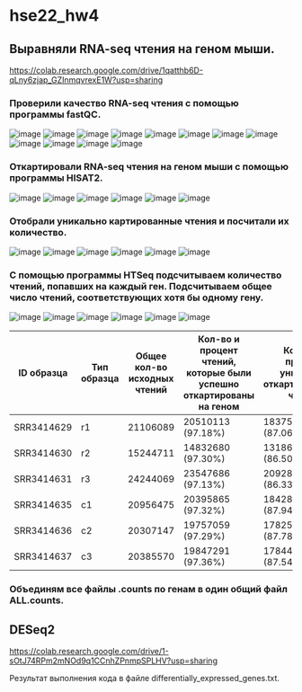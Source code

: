 # hse22_hw4

## Выравняли RNA-seq чтения на геном мыши.
https://colab.research.google.com/drive/1qatthb6D-qLny6zjap_GZInmqvrexE1W?usp=sharing

### Проверили качество RNA-seq чтения с помощью программы fastQC.
![image](https://user-images.githubusercontent.com/114621114/202844716-4796e16f-65f5-4a22-94b5-2363d0cfa1d7.png)
![image](https://user-images.githubusercontent.com/114621114/202844762-9a3a04fd-5806-49a6-bb7d-99b1ce188554.png)
![image](https://user-images.githubusercontent.com/114621114/202844775-35572231-f64d-498d-8089-079638754fe5.png)
![image](https://user-images.githubusercontent.com/114621114/202844809-13a44cb6-f8c3-4506-afc9-a368e4748c83.png)
![image](https://user-images.githubusercontent.com/114621114/202844842-bdf5de28-650c-4c1b-b946-b1c077d07427.png)
![image](https://user-images.githubusercontent.com/114621114/202844863-8ac9af41-56ae-4299-8ba9-519be5abc135.png)
![image](https://user-images.githubusercontent.com/114621114/202845055-5717b584-fc17-4a7e-a2ee-a35dcd5a401a.png)
![image](https://user-images.githubusercontent.com/114621114/202845080-675bf951-63a6-4c9b-875e-96dde27399ee.png)
![image](https://user-images.githubusercontent.com/114621114/202845094-522d4b8d-fd6b-4654-ba66-7b0b1c8ed441.png)
![image](https://user-images.githubusercontent.com/114621114/202845112-740ec1b6-bb1f-402c-89c0-10a54d3c86e6.png)
![image](https://user-images.githubusercontent.com/114621114/202845182-45c461f2-6761-4cdd-9066-3c5695ee9c9d.png)
![image](https://user-images.githubusercontent.com/114621114/202845205-82e6bf73-a2d3-4ff2-9889-54d9caa6f125.png)

### Откартировали RNA-seq чтения на геном мыши с помощью программы HISAT2.
![image](https://user-images.githubusercontent.com/114621114/202845281-5d88b5fa-9823-4f62-8238-d87af70d6c0f.png)
![image](https://user-images.githubusercontent.com/114621114/202845314-f6d7e9a2-b41e-4bc7-8205-32f104ab53d9.png)
![image](https://user-images.githubusercontent.com/114621114/202845332-15862c59-5f89-40ac-a14e-711b5068b718.png)
![image](https://user-images.githubusercontent.com/114621114/202845382-8525edbc-5b7b-4bfb-abe8-7e722534c53f.png)
![image](https://user-images.githubusercontent.com/114621114/202845400-3835ab31-bf7c-474e-b6aa-4a6e03ad5883.png)
![image](https://user-images.githubusercontent.com/114621114/202845416-bf29e14a-1ad5-47da-969d-b5131ad98a84.png)

### Отобрали уникально картированные чтения и посчитали их количество.
![image](https://user-images.githubusercontent.com/114621114/202845499-e1fe36a0-e305-42f8-bbfa-bdf12660bd1f.png)
![image](https://user-images.githubusercontent.com/114621114/202845522-df06dd51-4036-4596-b82c-1f65fe251eb7.png)
![image](https://user-images.githubusercontent.com/114621114/202845542-6d0573da-845b-46a7-89f7-f04ce2176d67.png)
![image](https://user-images.githubusercontent.com/114621114/202845558-1792df36-92eb-495e-995e-34e8a7472795.png)
![image](https://user-images.githubusercontent.com/114621114/202845571-ca2e2999-b35a-4b76-9fb8-5e621419bec7.png)
![image](https://user-images.githubusercontent.com/114621114/202845578-3ce2c9e0-a7fa-4b4f-98de-062e02f0dfa1.png)

### С помощью программы HTSeq подсчитываем количество чтений, попавших на каждый ген. Подсчитываем общее число чтений, соответствующих хотя бы одному гену.
![image](https://user-images.githubusercontent.com/114621114/202845665-373f4148-21b0-4145-bbe1-11539c1519f9.png)
![image](https://user-images.githubusercontent.com/114621114/202845690-89b76fbd-1170-4276-ab36-4c9762cc133a.png)
![image](https://user-images.githubusercontent.com/114621114/202845713-9a1e5a6b-7fd9-4d28-86e8-f7dd203fee2c.png)
![image](https://user-images.githubusercontent.com/114621114/202845738-4bc92fd5-6b9e-4006-88a9-9d78d08ab1c2.png)
![image](https://user-images.githubusercontent.com/114621114/202845759-c529f9d5-e6f9-4f5a-973b-d72310f87025.png)
![image](https://user-images.githubusercontent.com/114621114/202845770-2c0686bf-1e24-48aa-8dd4-179ce219b44a.png)

| ID образца | Тип образца | Общее кол-во исходных чтений | Кол-во и процент чтений, которые были успешно откартированы на геном | Кол-во и процент уникально откартированных чтений | Общее кол-во чтений, которые попали на гены |
| --- | --- | --- | --- | --- | --- |
| SRR3414629 | r1 | 21106089 | 20510113 (97.18%) | 18375888 (87.06%) | 16049609 |
| SRR3414630 | r2 | 15244711 | 14832680 (97.30%) | 13186139 (86.50%) | 11465324 |
| SRR3414631 | r3 | 24244069 | 23547686 (97.13%) | 20928945 (86.33%) | 18408851 |
| SRR3414635 | c1 | 20956475 | 20395865 (97.32%) | 18428317 (87.94%) | 16275997 |
| SRR3414636 | c2 | 20307147 | 19757059 (97.29%) | 17825380 (87.78%) | 15757580 |
| SRR3414637 | c3 | 20385570 | 19847291 (97.36%) | 17844858 (87.54%) | 15736978 |

### Объединям все файлы .counts по генам в один общий файл ALL.counts.

## DESeq2
https://colab.research.google.com/drive/1-sOtJ74RPm2mNOd9q1CCnhZPnmpSPLHV?usp=sharing

Результат выполнения кода в файле differentially_expressed_genes.txt.
